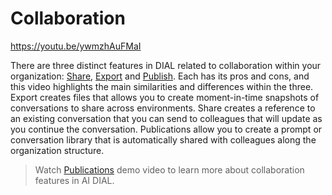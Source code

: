 # Collaboration

https://youtu.be/ywmzhAuFMaI

There are three distinct features in DIAL related to collaboration within your organization: [Share](/docs/tutorials/0.user-guide.md#share), [Export](/docs/tutorials/0.user-guide.md#export) and [Publish](/docs/tutorials/2.devops/1.configuration/1.enable-publications-chat.md). Each has its pros and cons, and this video highlights the main similarities and differences within the three. Export creates files that allows you to create moment-in-time snapshots of conversations to share across environments. Share creates a reference to an existing conversation that you can send to colleagues that will update as you continue the conversation. Publications allow you to create a prompt or conversation library that is automatically shared with colleagues along the organization structure.

> Watch [Publications](/docs/video%20demos/1.Chat/4.dial-publications.md) demo video to learn more about collaboration features in AI DIAL.